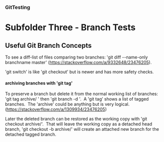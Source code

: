 
### GitTesting

# Subfolder **Three** - Branch Tests

## Useful Git Branch Concepts

To see a diff-list of files comparing two branches: 'git diff --name-only branchname master' (https://stackoverflow.com/a/9332648/23476205).

'git switch' is like 'git checkout' but is newer and has more safety checks.

#### archiving branches with 'git tag'

To preserve a branch but delete it from the normal working list of branches: 
'git tag archive/<branchname> <branchname>' then 'git branch -d <branchname>'.&nbsp; 
A 'git tag' shows a list of tagged branches.&nbsp; The 'archive' could be anything but is very logical.&nbsp; 
(https://stackoverflow.com/a/1309934/23476205)

Later the deleted branch can be restored as the working copy with 'git checkout archive/<branchname>'.&nbsp; 
That will leave the working copy as a detached head branch, 'git checkout -b <branchname> archive/<branchname>' 
will create an attached new branch for the detached tagged branch.&nbsp; 



